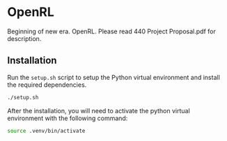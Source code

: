 # OpenRL

Beginning of new era. OpenRL. Please read 440 Project Proposal.pdf for description.

## Installation

Run the `setup.sh` script to setup the Python virtual environment and install the required dependencies.

```bash
./setup.sh
```
After the installation, you will need to activate the python virtual environment with the following command:

```bash
source .venv/bin/activate
```
